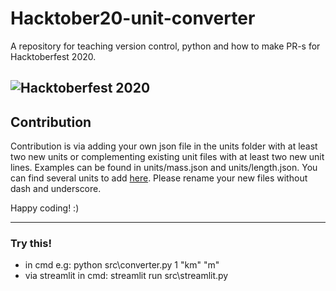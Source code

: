 # Hacktober20-unit-converter
A repository for teaching version control, python and how to make PR-s for Hacktoberfest 2020.

![Hacktoberfest 2020](https://i0.wp.com/wp.laravel-news.com/wp-content/uploads/2020/09/hacktoberfest2020.jpg)
---
## Contribution
Contribution is via adding your own json file in the units folder with at least two new units or complementing existing unit files with at least two new unit lines. Examples can be found in units/mass.json and units/length.json. You can find several units to add [here](https://github.com/duckduckgo/zeroclickinfo-goodies/blob/master/share/goodie/cheat_sheets/json/si-units.json). Please rename your new files without dash and underscore.

Happy coding! :)

---
### Try this!

* in cmd e.g: python src\converter.py 1 "km" "m"
* via streamlit in cmd: streamlit run src\streamlit.py
